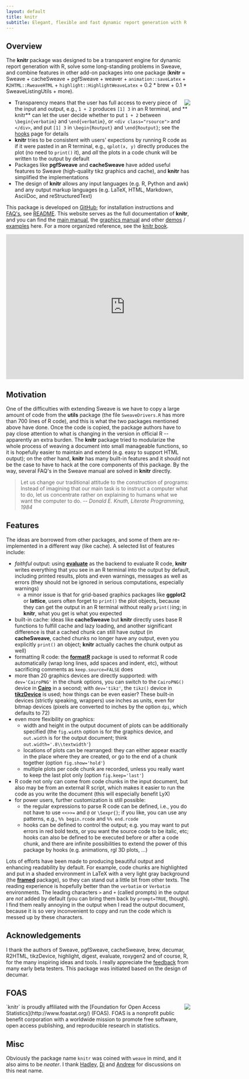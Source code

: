 ```yaml
---
layout: default
title: knitr
subtitle: Elegant, flexible and fast dynamic report generation with R
---
```


## Overview

The **knitr** package was designed to be a transparent engine for dynamic
report generation with R, solve some long-standing problems in Sweave, and
combine features in other add-on packages into one package (**knitr**
&asymp; Sweave + cacheSweave + pgfSweave + weaver + `animation::saveLatex` +
`R2HTML::RweaveHTML` + `highlight::HighlightWeaveLatex` + 0.2 * brew + 0.1 *
SweaveListingUtils + more).

[<img src="http://i.imgur.com/R6DSHDE.jpg" align="right" />](http://amzn.com/1482203537)

- Transparency means that the user has full access to every piece of the
  input and output, e.g., `1 + 2` produces `[1] 3` in an R terminal, and **
  knitr** can let the user decide whether to put `1 + 2` between
  `\begin{verbatim}` and `\end{verbatim}`, or `<div class="rsource">` and
  `</div>`, and put `[1] 3` in `\begin{Routput}` and `\end{Routput}`; see
  the [hooks](hooks) page for details
- **knitr** tries to be consistent with users' expections by running R code as
  if it were pasted in an R terminal, e.g., `qplot(x, y)` directly produces
  the plot (no need to `print()` it), and *all* the plots in a code chunk
  will be written to the output by default
- Packages like **pgfSweave** and **cacheSweave** have added useful features to
  Sweave (high-quality tikz graphics and cache), and **knitr** has
  simplified the implementations
- The design of **knitr** allows any input languages (e.g. R, Python and awk)
  and any output markup languages (e.g. LaTeX, HTML, Markdown, AsciiDoc, and
  reStructuredText)

This package is developed on  [GitHub](https://github.com/yihui/knitr); for
installation instructions and [FAQ's](http://bit.ly/knitr-faq), see
[README](https://github.com/yihui/knitr#readme). This website serves as the
full documentation of **knitr**, and you can find the [main
manual](http://bit.ly/117OLVl), the [graphics manual](http://bit.ly/114GNdP)
and other [demos](/knitr/demos) /
[examples](https://github.com/yihui/knitr-examples) here. For a more
organized reference, see the [knitr book](http://amzn.com/1482203537).

<div style="text-align: center;"><iframe src="http://www.screenr.com/embed/qcv8" width="650" height="396" frameborder="0"></iframe></div>

## Motivation

One of the difficulties with extending Sweave is we have to copy a large
amount of code from the **utils** package (the file `SweaveDrivers.R` has
more than 700 lines of R code), and this is what the two packages mentioned
above have done. Once the code is copied, the package authors have to pay
close attention to what is changing in the version in official R --
apparently an extra burden. The **knitr** package tried to modularize the
whole process of weaving a document into small manageable functions, so it
is hopefully easier to maintain and extend (e.g. easy to support HTML
output); on the other hand, **knitr** has many built-in features and it
should not be the case to have to hack at the core components of this
package. By the way, several FAQ's in the Sweave manual are solved in
**knitr** directly.

> Let us change our traditional attitude to the construction of programs:
> Instead of imagining that our main task is to instruct a computer what to
> do, let us concentrate rather on explaining to humans what we want the
> computer to do. <cite>-- Donald E. Knuth, Literate Programming, 1984</cite>

## Features

The ideas are borrowed from other packages, and some of them are
re-implemented in a different way (like cache). A selected list of features
include:

- *faithful* output: using
  [**evaluate**](http://cran.r-project.org/package=evaluate) as the backend
  to evaluate R code, **knitr** writes everything that you see in an R
  terminal into the output by default, including printed results, plots and
  even warnings, messages as well as errors (they should not be ignored in
  serious computations, especially warnings)
  - a minor issue is that for grid-based graphics packages like **ggplot2** or
    **lattice**, users often forget to `print()` the plot objects, because
    they can get the output in an R terminal without really `print()`ing; in
    **knitr**, what you get is what you expected
- built-in cache: ideas like **cacheSweave** but **knitr** directly uses base R
  functions to fulfill cache and lazy loading, and another significant
  difference is that a cached chunk can still have output (in **cacheSweave**,
  cached chunks no longer have any output, even you explicitly `print()`
  an object; **knitr** actually caches the chunk output as well)
- formatting R code: the [**formatR**](https://github.com/yihui/formatR/wiki)
  package is used to reformat R code automatically (wrap long lines, add
  spaces and indent, etc), without sacrificing comments as
  `keep.source=FALSE` does
- more than 20 graphics devices are directly supported: with `dev='CairoPNG'`
  in the chunk options, you can switch to the `CairoPNG()` device in
  [**Cairo**](http://cran.r-project.org/package=Cairo) in a second; with
  `dev='tikz'`, the `tikz()` device in
  [**tikzDevice**](http://cran.r-project.org/package=tikzDevice) is used;
  how things can be even easier? These built-in devices (strictly speaking,
  wrappers) use inches as units, even for bitmap devices (pixels are
  converted to inches by the option `dpi`, which defaults to 72)
- even more flexibility on graphics:
  - width and height in the output document of plots can be additionally
    specified (the `fig.width` option is for the graphics device, and
    `out.width` is for the output document; think `out.width='.8\\textwidth'`)
  - locations of plots can be rearranged: they can either appear exactly in the
    place where they are created, or go to the end of a chunk together
    (option `fig.show='hold'`)
  - multiple plots per code chunk are recorded, unless you really  want to keep
    the last plot only (option `fig.keep='last'`)
- R code not only can come from code chunks in the input document, but also may
  be from an external R script, which makes it easier to run the code as you
  write the document (this will especially benefit LyX)
- for power users, further customization is still possible:
  - the regular expressions to parse R code can be defined, i.e., you do not
    have to use `<<>>=` and `@` or `\Sexpr{}`; if you like, you can use any
    patterns, e.g., `%% begin.rcode` and `%% end.rcode`
  - hooks can be defined to control the output; e.g. you may want to put errors
    in red bold texts, or you want the source code to be italic, etc; hooks
    can also be defined to be executed before or after a code chunk, and
    there are infinite possibilities to extend the power of this package by
    hooks (e.g. animations, rgl 3D plots, ...)

Lots of efforts have been made to producing beautiful output and enhancing
readability by default. For example, code chunks are highlighted and put in
a shaded environment in LaTeX with a very light gray background (the
[**framed**](http://www.ctan.org/pkg/framed) package), so they can stand out
a little bit from other texts. The reading experience is hopefully better
than the `verbatim` or `Verbatim` environments. The leading characters `>`
and `+` (called prompts) in the output are *not* added by default (you can
bring them back by `prompt=TRUE`, though). I find them really annoying in
the output when I read the output document, because it is so very
inconvenient to copy and run the code which is messed up by these characters.

## Acknowledgements

I thank the authors of Sweave, pgfSweave, cacheSweave, brew, decumar,
R2HTML, tikzDevice, highlight, digest, evaluate, roxygen2 and of course, R,
for the many inspiring ideas and tools. I really appreciate the
[feedback](https://github.com/yihui/knitr/issues) from many early beta
testers. This package was initiated based on the design of decumar.

## FOAS

<img src="http://www.foastat.org/images/foas.png" style="float: right;" />
`knitr` is proudly affiliated with the [Foundation for Open Access
Statistics](http://www.foastat.org/) (FOAS). FOAS is a nonprofit public
benefit corporation with a worldwide mission to promote free software, open
access publishing, and reproducible research in statistics.

## Misc

Obviously the package name `knitr` was coined with `weave` in mind, and it
also aims to be *neater*. I thank [Hadley](http://had.co.nz),
[Di](http://dicook.public.iastate.edu) and
[Andrew](http://www.stat.tamu.edu/~aredd/site/) for discussions on this neat
name.
